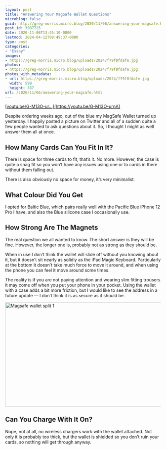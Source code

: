 ```yaml
---
layout: post
title: "Answering Your MagSafe Wallet Questions"
microblog: false
guid: http://greg-morris.micro.blog/2020/11/06/answering-your-magsafe.html
post_id: 3987725
date: 2020-11-06T13:45:10-0000
lastmod: 2024-04-12T09:49:37-0000
type: post
categories:
- "Essay"
images:
- https://greg-morris.micro.blog/uploads/2024/f79f8fdafe.jpg
photos:
- https://greg-morris.micro.blog/uploads/2024/f79f8fdafe.jpg
photos_with_metadata:
- url: https://greg-morris.micro.blog/uploads/2024/f79f8fdafe.jpg
  width: 599
  height: 337
url: /2020/11/06/answering-your-magsafe.html
---
```

<!--kg-card-begin: html--><p><a href="">[youtu.be/G-M13O-ur…](https://youtu.be/G-M13O-urnA)</a></p>
<p>Despite ordering weeks ago, out of the blue my MagSafe Wallet turned up yesterday. I happily posted a picture on Twitter and all of a sudden quite a few people wanted to ask questions about it. So, I thought I might as well answer them all at once.</p>
<h2>How Many Cards Can You Fit In It?</h2>
<p>There is space for three cards to fit, that’s it. No more. However, the case is quite a snag fit so you won’t have any issues using one or to cards in there without them falling out.</p>
<p>There is also obviously no space for money, it’s very minimalist.</p>
<h2>What Colour Did You Get</h2>
<p>I opted for Baltic Blue, which pairs really well with the Pacific Blue iPhone 12 Pro I have, and also the Blue silicone case I occasionally use.</p>
<h2>How Strong Are The Magnets</h2>
<p>The real question we all wanted to know. The short answer is they will be fine. However, the longer one is, probably not as strong as they should be.</p>
<p>When in use I don’t think the wallet will slide off without you knowing about it, but it doesn’t sit nearly as solidly as the iPad Magic Keyboard. Particularly at the bottom it doesn’t take much force to move it around, and when using the phone you can feel it move around some times.</p>
<p>The reality is if you are not paying attention and wearing slim fitting trousers it may come off when you put your phone in your pocket. Using the wallet with a case adds a bit more friction, but I would like to see the address in a future update — I don’t think it is as secure as it should be.</p>
<p><img loading="lazy" style="margin-left:auto;margin-right:auto" src="https://greg-morris.micro.blog/uploads/2024/f79f8fdafe.jpg" alt="Magsafe wallet split 1" title="Magsafe-wallet-split-1.jpg" border="0" width="599" height="337" /></p>
<h2>Can You Charge With It On?</h2>
<p>Nope, not at all, no wireless chargers work with the wallet attached. Not only it is probably too thick, but the wallet is shielded so you don’t ruin your cards, so nothing will get through anyway.</p>
<!--kg-card-end: html-->
